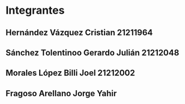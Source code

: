 # Integrantes

## Hernández Vázquez Cristian 21211964

## Sánchez Tolentinoo Gerardo Julián 21212048

## Morales López Billi Joel 21212002

## Fragoso Arellano Jorge Yahir
